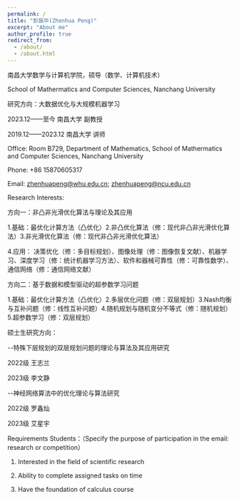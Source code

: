 ```yaml
---
permalink: /
title: "彭振华(Zhenhua Peng)"
excerpt: "About me"
author_profile: true
redirect_from: 
  - /about/
  - /about.html
---
```


南昌大学数学与计算机学院，硕导（数学、计算机技术）

School of Mathermatics and Computer Sciences, Nanchang University

研究方向：大数据优化与大规模机器学习

2023.12——至今      南昌大学   副教授

2019.12——2023.12   南昌大学   讲师

Office: Room B729, Department of Mathematics, School of Mathermatics and Computer Sciences, Nanchang University

Phone: +86 15870605317

Email: zhenhuapeng@whu.edu.cn; zhenhuapeng@ncu.edu.cn

Research Interests:

方向一：非凸非光滑优化算法与理论及其应用

1.基础：最优化计算方法（凸优化）2.非凸优化算法（修：现代非凸非光滑优化算法）3.非光滑优化算法（修：现代非凸非光滑优化算法）

4.应用：
决策优化（修：多目标规划）、图像处理（修：图像恢复文献）、机器学习、深度学习（修：统计机器学习方法）、软件和器械可靠性（修：可靠性数学）、通信网络（修：通信网络文献）

方向二：基于数据和模型驱动的超参数学习问题

1.基础：最优化计算方法（凸优化）2.多层优化问题（修：双层规划）3.Nash均衡与互补问题（修：线性互补问题）4.随机规划与随机变分不等式（修：随机规划）5.超参数学习（修：双层规划）

硕士生研究方向：

--特殊下层规划的双层规划问题的理论与算法及其应用研究

2022级  王志兰

2023级   李文静
   
--神经网络算法中的优化理论与算法研究

2022级  罗鑫灿

2023级   艾星宇

Requirements Students：（Specify the purpose of participation in the email: research or competition）

1. Interested in the field of scientific research
   
2. Ability to complete assigned tasks on time
   
3. Have the foundation of calculus course


